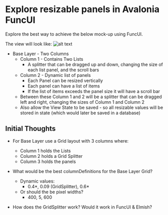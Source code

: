 # Explore resizable panels in Avalonia FuncUI

Explore the best way to achieve the below mock-up using FuncUI.

The view will look like:
![alt text](https://github.com/sharp-fsh/funcui_dynamicviews/blob/master/view_template_example.png)

- Base Layer - Two Columns
    - Column 1 - Contains Two Lists
        - A splitter that can be dragged up and down, changing the size of each list panel, and the scroll bars
    - Column 2 - Dynamic list of panels
        - Each Panel can be resized vertically
        - Each panel can have a list of items
        - If the list of items exceeds the panel size it will have a scroll bar
    - Between these Column 1 and 2 will be a splitter that can be dragged left and right, changing the sizes of Column 1 and Column 2
    - Also allow the View State to be saved - so all resizable values will be stored in state (which would later be saved in a database)
    
    
       
## Initial Thoughts

- For Base Layer use a Grid layout with 3 columns where:
    - Column 1 holds the Lists
    - Column 2 holds a Grid Splitter
    - Column 3 holds the panels
    
- What would be the best columnDefinitions for the Base Layer Grid?
    - Dynamic values:
        - 0.4*, 0.09 (GridSplitter), 0.6*
    - Or should the be pixel widths?
        - 400, 5, 600
- How does the GridSplitter work? Would it work in FuncUI & Elmish?

        



